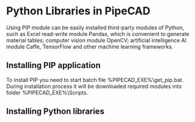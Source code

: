 # Python Libraries in PipeCAD
Using PIP module can be easily installed third-party modules of Python, such as Excel read-write module Pandas, which is convenient to generate material tables; computer vision module OpenCV; artificial intelligence AI module Caffe, TensorFlow and other machine learning frameworks.
## Installing PIP application 
To install PIP you need to start batch  file %PIPECAD_EXE%\get_pip.bat. During installation process it will be downloaded required modules into folder %PIPECAD_EXE%\Scripts. 
## Installing Python libraries
